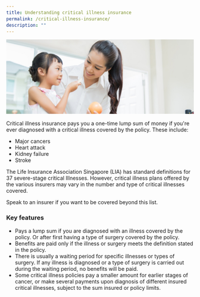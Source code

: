 ```yaml
---
title: Understanding critical illness insurance
permalink: /critical-illness-insurance/
description: ""
---
```

![](/images/critical-illness-insurance.jfif)

Critical illness insurance pays you a one-time lump sum of money if you're ever diagnosed with a critical illness covered by the policy. These include:

*   Major cancers
*   Heart attack
*   Kidney failure
*   Stroke

The Life Insurance Association Singapore (LIA) has standard definitions for 37 severe-stage critical Illnesses. However, critical illness plans offered by the various insurers may vary in the number and type of critical illnesses covered.

Speak to an insurer if you want to be covered beyond this list.

### Key features

*   Pays a lump sum if you are diagnosed with an illness covered by the policy. Or after first having a type of surgery covered by the policy.
*   Benefits are paid only if the illness or surgery meets the definition stated in the policy.
*   There is usually a waiting period for specific illnesses or types of surgery. If any illness is diagnosed or a type of surgery is carried out during the waiting period, no benefits will be paid.
*   Some critical illness policies pay a smaller amount for earlier stages of cancer, or make several payments upon diagnosis of different insured critical illnesses, subject to the sum insured or policy limits.